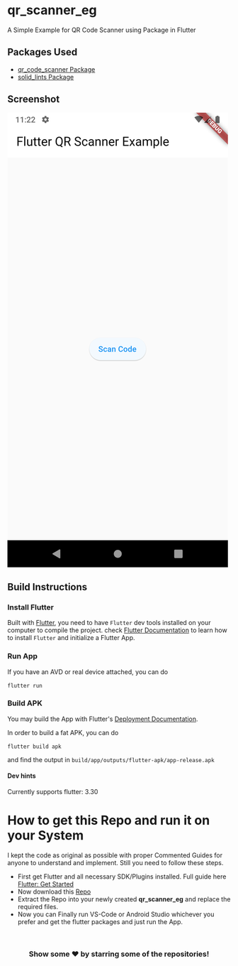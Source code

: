 # qr_scanner_eg


A Simple Example for QR Code Scanner using Package in Flutter

## Packages Used

- [qr_code_scanner Package](https://pub.dev/packages/qr_code_scanner)
- [solid_lints Package](https://pub.dev/packages/solid_lints)
 
 ## Screenshot

![](Flutter_qr.png)

## Build Instructions

### Install Flutter

Built with [Flutter](https://flutter.dev/), you need to have `Flutter` dev tools
installed on your computer to compile the project. check [Flutter Documentation](https://flutter.dev/docs)
 to learn how to install `Flutter` and initialize a Flutter App.
 
 
### Run App

If you have an AVD or real device attached, you can do

```
flutter run 
```

### Build APK

You may build the App with Flutter's [Deployment Documentation](https://flutter.dev/docs).

In order to build a fat APK, you can do 
```
flutter build apk
```
and find the output in `build/app/outputs/flutter-apk/app-release.apk`

#### Dev hints

Currently supports flutter: 3.30


# How to get this Repo and run it on your System

I kept the code as original as possible with proper Commented Guides for anyone to understand and implement. Still you need to follow these steps.
  - First get Flutter and all necessary SDK/Plugins installed. Full guide here [Flutter: Get Started](https://flutter.dev/docs/get-started/install)
  - Now download this [Repo](https://github.com/jinosh05/Flutter_qr_scanner_eg/zip/master)
  - Extract the Repo into your newly created **qr_scanner_eg** and replace the required files.
  - Now you can Finally run VS-Code or Android Studio whichever you prefer and get the flutter packages and just run the App.

<br>
 
<div align="center">

### Show some ❤️ by starring some of the repositories!

</div>